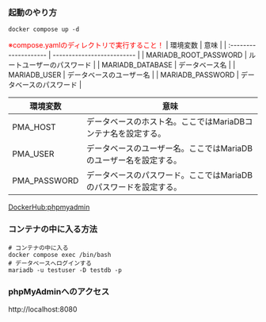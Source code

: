 ### 起動のやり方
```
docker compose up -d
```
<font color="red">※compose.yamlのディレクトリで実行すること！</font>
| 環境変数              | 意味                       | 
| :-------------------- | -------------------------- | 
| MARIADB_ROOT_PASSWORD | ルートユーザーのパスワード | 
| MARIADB_DATABASE      | データベース名             | 
| MARIADB_USER          | データベースのユーザー名   | 
| MARIADB_PASSWORD      | データベースのパスワード   |

| 環境変数     | 意味                                                                | 
| ------------ | ------------------------------------------------------------------- | 
| PMA_HOST     | データベースのホスト名。ここではMariaDBコンテナ名を設定する。 | 
| PMA_USER     | データベースのユーザー名。ここではMariaDBのユーザー名を設定する。   | 
| PMA_PASSWORD | データベースのパスワード。ここではMariaDBのパスワードを設定する。   | 

[DockerHub:phpmyadmin](https://hub.docker.com/_/phpmyadmin)

### コンテナの中に入る方法
```
# コンテナの中に入る
docker compose exec /bin/bash
# データベースへログインする
mariadb -u testuser -D testdb -p
```

### phpMyAdminへのアクセス
http://localhost:8080